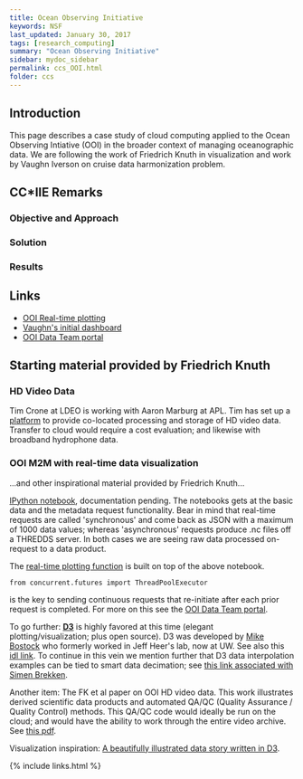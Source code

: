```yaml
---
title: Ocean Observing Initiative
keywords: NSF
last_updated: January 30, 2017
tags: [research_computing]
summary: "Ocean Observing Initiative"
sidebar: mydoc_sidebar
permalink: ccs_OOI.html
folder: ccs
---
```


## Introduction 


This page describes a case study of cloud computing applied to the Ocean Observing Intiative (OOI) in the 
broader context of managing oceanographic data.  We are following the work of Friedrich Knuth in visualization
and work by Vaughn Iverson on cruise data harmonization problem. 



## CC*IIE Remarks

### Objective and Approach

### Solution

### Results



## Links

- [OOI Real-time plotting](https://github.com/ooi-data-review/ooi-realtime-plotting) 
- [Vaughn's initial dashboard](https://gradientscruise.com/dashboard/db/gradients-cruise-shore-dashboard?orgId=1)
- [OOI Data Team portal](http://ooi.visualocean.net)


## Starting material provided by Friedrich Knuth


### HD Video Data


Tim Crone at LDEO is working with Aaron Marburg at APL. Tim has set up a [platform](https://chiron.ldeo.columbia.edu) 
to provide co-located processing and storage of HD video data.  Transfer to cloud would require a cost evaluation; 
and likewise with broadband hydrophone data. 


### OOI M2M with real-time data visualization


...and other inspirational material provided by Friedrich Knuth...


[IPython notebook](https://github.com/friedrichknuth/m2m_demo), documentation pending. The notebooks gets at the basic data
and the metadata request functionality. Bear in mind that real-time requests are called 'synchronous' and come back as JSON 
with a maximum of 1000 data values; whereas 'asynchronous' requests produce .nc files off a THREDDS server. In both cases 
we are seeing raw data processed on-request to a data product.


The [real-time plotting function](https://github.com/ooi-data-review/ooi-realtime-plotting) is built on top of the above notebook. 


```
from concurrent.futures import ThreadPoolExecutor
```

is the key to sending continuous requests that re-initiate after each prior request is completed.  For more on this see 
the [OOI Data Team portal](http://ooi.visualocean.net). 


To go further: [**D3**](https://d3js.org) is highly favored at this time (elegant plotting/visualization; plus open source). D3 was developed by 
[Mike Bostock](https://bost.ocks.org/mike/path/)
who formerly worked in Jeff Heer's lab, now at UW.  See also this [idl link](https://idl.cs.washington.edu). 
To continue in this vein we mention 
further that D3 data interpolation examples can be tied to smart data decimation; 
see [this link associated with Simen Brekken](http://bl.ocks.org/simenbrekken/6634070).


Another item: The FK et al paper on OOI HD video data. This work illustrates derived scientific data products and automated QA/QC
(Quality Assurance / Quality Control) methods. This QA/QC code would ideally be run on the cloud; and would have the ability to
work through the entire video archive. See [this pdf](https://www.dropbox.com/s/grky08o1hxgs8u9/PID4900623.pdf?dl=0).


Visualization inspiration: [A beautifully illustrated data story written in D3](http://www.r2d3.us/visual-intro-to-machine-learning-part-1/).


{% include links.html %}
